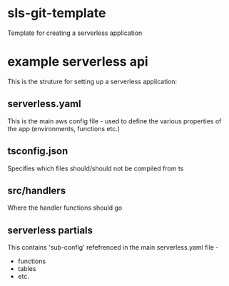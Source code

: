 # sls-git-template
Template for creating a serverless application

# example serverless api
This is the struture for setting up a serverless application:

## serverless.yaml
This is the main aws config file - used to define the various properties of the app 
(environments, functions etc.)

## tsconfig.json
Specifies which files should/should not be compiled from ts

## src/handlers
Where the handler functions should go

## serverless partials
This contains 'sub-config' refefrenced in the main serverless.yaml file -
- functions
- tables
- etc.
